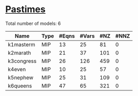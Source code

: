 #  [Pastimes](https://examples.xpress.fico.com/example.pl?id=bookpuzzle_6)

Total number of models:   6

| Name       | Type | #Eqns | #Vars | #NZ | #NNZ |
|------------|------|-------|-------|-----|------|
| k1masterm  | MIP  | 13    | 25    | 81  | 0    |
| k2marath   | MIP  | 21    | 37    | 101 | 0    |
| k3congress | MIP  | 26    | 126   | 459 | 0    |
| k4even     | MIP  | 10    | 25    | 57  | 0    |
| k5nephew   | MIP  | 25    | 31    | 109 | 0    |
| k6queens   | MIP  | 47    | 65    | 321 | 0    |